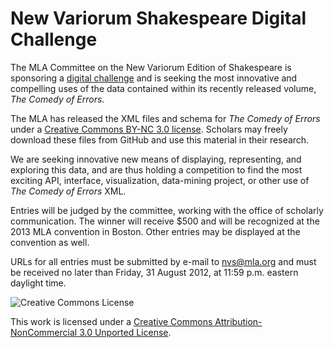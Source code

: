 # New Variorum Shakespeare Digital Challenge

The MLA Committee on the New Variorum Edition of Shakespeare is sponsoring a [digital challenge](http://www.mla.org/nvs_challenge) and is seeking the most innovative and compelling uses of the data contained within its recently released volume, _The Comedy of Errors_.

The MLA has released the XML files and schema for _The Comedy of Errors_ under a [Creative Commons BY-NC 3.0 license](http://creativecommons.org/licenses/by-nc/3.0/). Scholars may freely download these files from GitHub and use this material in their research.

We are seeking innovative new means of displaying, representing, and exploring this data, and are thus holding a competition to find the most exciting API, interface, visualization, data-mining project, or other use of _The Comedy of Errors_ XML.

Entries will be judged by the committee, working with the office of scholarly communication. The winner will receive $500 and will be recognized at the 2013 MLA convention in Boston. Other entries may be displayed at the convention as well.

URLs for all entries must be submitted by e-mail to <nvs@mla.org> and must be received no later than Friday, 31 August 2012, at 11:59 p.m. eastern daylight time.

![Creative Commons License](http://i.creativecommons.org/l/by-nc/3.0/88x31.png)

This work is licensed under a [Creative Commons Attribution-NonCommercial 3.0 Unported License](http://creativecommons.org/licenses/by-nc/3.0/).